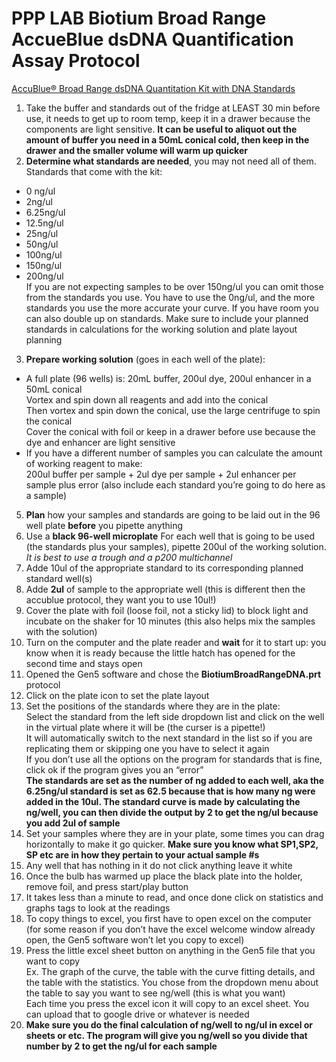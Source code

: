 
# PPP LAB Biotium Broad Range AccueBlue dsDNA Quantification Assay Protocol

[AccuBlue® Broad Range dsDNA Quantitation Kit with DNA Standards](https://biotium.com/product/accublue-broad-range-dsdna-quantitation-kit-with-9-dna-standards/)

1. Take the buffer and standards out of the fridge at LEAST 30 min before use, it needs to get up to room temp, keep it in a drawer because the components are light sensitive. **It can be useful to aliquot out the amount of buffer you need in a 50mL conical cold, then keep in the drawer and the smaller volume will warm up quicker**
2. **Determine what standards are needed**, you may not need all of them. Standards that come with the kit:  
  - 0 ng/ul  
  - 2ng/ul
  - 6.25ng/ul
  - 12.5ng/ul
  - 25ng/ul
  - 50ng/ul  
  - 100ng/ul
  - 150ng/ul
  - 200ng/ul  
  If you are not expecting samples to be over 150ng/ul you can omit those from the standards you use. You have to use the 0ng/ul, and the more standards you use the more accurate your curve. If you have room you can also double up on standards. Make sure to include your planned standards in calculations for the working solution and plate layout planning
3. **Prepare working solution** (goes in each well of the plate):  
  - A full plate (96 wells) is: 20mL buffer, 200ul dye, 200ul enhancer in a 50mL conical  
  Vortex and spin down all reagents and add into the conical  
  Then vortex and spin down the conical, use the large centrifuge to spin the conical  
  Cover the conical with foil or keep in a drawer before use because the dye and enhancer are light sensitive
  - If you have a different number of samples you can calculate the amount of working reagent to make:  
  200ul buffer per sample + 2ul dye per sample + 2ul enhancer per sample plus error (also include each standard you’re going to do here as a sample)
5. **Plan** how your samples and standards are going to be laid out in the 96 well plate **before** you pipette anything
4. Use a **black 96-well microplate** For each well that is going to be used (the standards plus your samples), pipette 200ul of the working solution. _It is best to use a trough and a p200 multichannel_
6. Adde 10ul of the appropriate standard to its corresponding planned standard well(s)
7. Adde **2ul** of sample to the appropriate well (this is different then the accublue protocol, they want you to use 10ul!)
8. Cover the plate with foil (loose foil, not a sticky lid) to block light and incubate on the shaker for 10 minutes (this also helps mix the samples with the solution)
9. Turn on the computer and the plate reader and **wait** for it to start up: you know when it is ready because the little hatch has opened for the second time and stays open
10. Opened the Gen5 software and chose the **BiotiumBroadRangeDNA.prt** protocol
11. Click on the plate icon to set the plate layout
12. Set the positions of the standards where they are in the plate:  
  Select the standard from the left side dropdown list and click on the well in the virtual plate where it will be (the curser is a pipette!)  
  It will automatically switch to the next standard in the list so if you are replicating them or skipping one you have to select it again  
  If you don’t use all the options on the program for standards that is fine, click ok if the program gives you an “error”   
  **The standards are set as the number of ng added to each well, aka the 6.25ng/ul standard is set as 62.5 because that is how many ng were added in the 10ul. The standard curve is made by calculating the ng/well, you can then divide the output by 2 to get the ng/ul because you add 2ul of sample**
13. Set your samples where they are in your plate, some times you can drag horizontally to make it go quicker. **Make sure you know what SP1,SP2, SP etc are in how they pertain to your actual sample #s**
13. Any well that has nothing in it do not click anything leave it white
14. Once the bulb has warmed up place the black plate into the holder, remove foil, and press start/play button
15. It takes less than a minute to read, and once done click on statistics and graphs tags to look at the readings
16. To copy things to excel, you first have to open excel on the computer (for some reason if you don’t have the excel welcome window already open, the Gen5 software won’t let you copy to excel)
17. Press the little excel sheet button on anything in the Gen5 file that you want to copy  
  Ex. The graph of the curve, the table with the curve fitting details, and the table with the statistics. You chose from the dropdown menu about the table to say you want to see ng/well (this is what you want)  
  Each time you press the excel icon it will copy to an excel sheet. You can upload that to google drive or whatever is needed
19. **Make sure you do the final calculation of ng/well to ng/ul in excel or sheets or etc. The program will give you ng/well so you divide that number by 2 to get the ng/ul for each sample**
